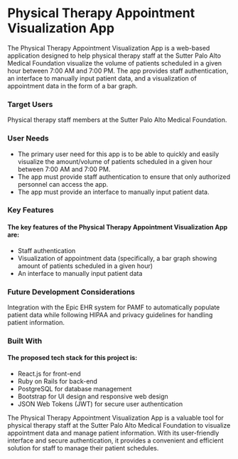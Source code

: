 # Physical Therapy Appointment Visualization App
The Physical Therapy Appointment Visualization App is a web-based application designed to help physical therapy staff at the Sutter Palo Alto Medical Foundation visualize the volume of patients scheduled in a given hour between 7:00 AM and 7:00 PM. The app provides staff authentication, an interface to manually input patient data, and a visualization of appointment data in the form of a bar graph.

### Target Users
Physical therapy staff members at the Sutter Palo Alto Medical Foundation.

### User Needs
- The primary user need for this app is to be able to quickly and easily visualize the amount/volume of patients scheduled in a given hour between 7:00 AM and 7:00 PM. 
- The app must provide staff authentication to ensure that only authorized personnel can access the app. 
- The app must provide an interface to manually input patient data.

### Key Features
#### The key features of the Physical Therapy Appointment Visualization App are:
- Staff authentication
- Visualization of appointment data (specifically, a bar graph showing amount of patients scheduled in a given hour)
- An interface to manually input patient data

### Future Development Considerations
Integration with the Epic EHR system for PAMF to automatically populate patient data while following HIPAA and privacy guidelines for handling patient information.

### Built With
#### The proposed tech stack for this project is:
- React.js for front-end
- Ruby on Rails for back-end
- PostgreSQL for database management
- Bootstrap for UI design and responsive web design
- JSON Web Tokens (JWT) for secure user authentication

The Physical Therapy Appointment Visualization App is a valuable tool for physical therapy staff at the Sutter Palo Alto Medical Foundation to visualize appointment data and manage patient information. With its user-friendly interface and secure authentication, it provides a convenient and efficient solution for staff to manage their patient schedules.